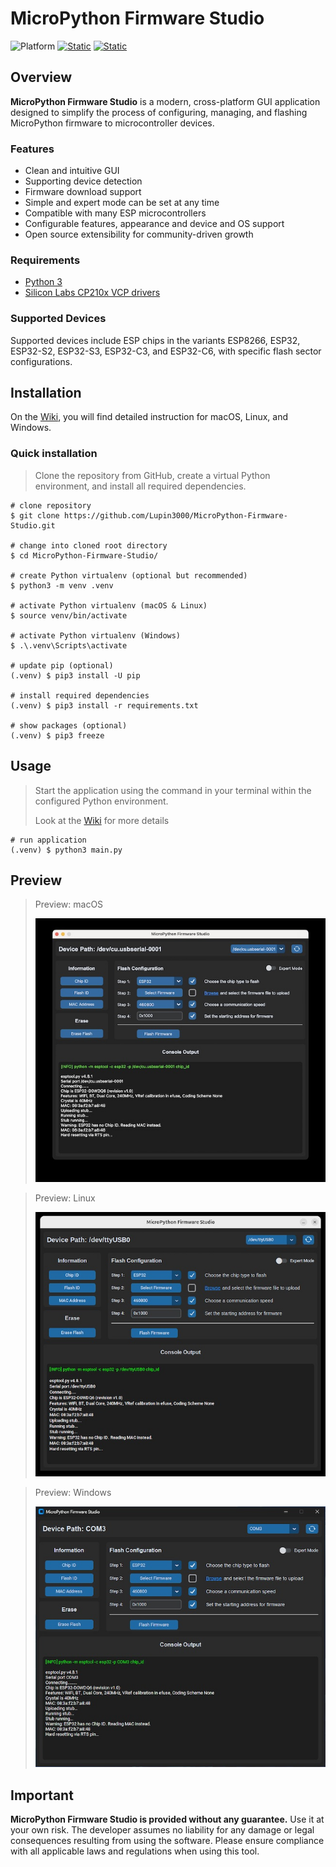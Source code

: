 # MicroPython Firmware Studio

![Platform](https://img.shields.io/badge/platform-macOS%20%7C%20Linux%20%7C%20Windows-green)
[![Static](https://img.shields.io/badge/esptool-==4.8.1-green)](https://docs.espressif.com/projects/esptool/en/latest/esp32/)
[![Static](https://img.shields.io/badge/python-==3.12.2-green)](https://python.org)

## Overview

**MicroPython Firmware Studio** is a modern, cross-platform GUI application designed to simplify the process of configuring, managing, and flashing MicroPython firmware to microcontroller devices.

### Features

- Clean and intuitive GUI
- Supporting device detection
- Firmware download support
- Simple and expert mode can be set at any time
- Compatible with many ESP microcontrollers
- Configurable features, appearance and device and OS support
- Open source extensibility for community-driven growth

### Requirements

- [Python 3](https://www.python.org)
- [Silicon Labs CP210x VCP drivers](https://www.silabs.com/developer-tools/usb-to-uart-bridge-vcp-drivers?tab=downloads)

### Supported Devices

Supported devices include ESP chips in the variants ESP8266, ESP32, ESP32-S2, ESP32-S3, ESP32-C3, and ESP32-C6, with specific flash sector configurations.

## Installation

On the [Wiki](https://github.com/Lupin3000/MicroPython-Firmware-Studio/wiki/Installation), you will find detailed instruction for macOS, Linux, and Windows.

### Quick installation

> Clone the repository from GitHub, create a virtual Python environment, and install all required dependencies.

```shell
# clone repository
$ git clone https://github.com/Lupin3000/MicroPython-Firmware-Studio.git

# change into cloned root directory
$ cd MicroPython-Firmware-Studio/

# create Python virtualenv (optional but recommended)
$ python3 -m venv .venv

# activate Python virtualenv (macOS & Linux)
$ source venv/bin/activate

# activate Python virtualenv (Windows)
$ .\.venv\Scripts\activate

# update pip (optional)
(.venv) $ pip3 install -U pip

# install required dependencies
(.venv) $ pip3 install -r requirements.txt

# show packages (optional)
(.venv) $ pip3 freeze
```

## Usage

> Start the application using the command in your terminal within the configured Python environment.
> 
> Look at the [Wiki](https://github.com/Lupin3000/MicroPython-Firmware-Studio/wiki/Run-application) for more details

```shell
# run application
(.venv) $ python3 main.py
```

## Preview

> Preview: macOS
>
> ![Screenshot macOS](img/screenshot_macos.jpg)

> Preview: Linux
> 
> ![Screenshot Linux](img/screeshot_linux.jpg)

> Preview: Windows
> 
> ![Screenshot Windows](img/screenshot_windows.jpg)

## Important

**MicroPython Firmware Studio is provided without any guarantee.** Use it at your own risk. The developer assumes no liability for any damage or legal consequences resulting from using the software. Please ensure compliance with all applicable laws and regulations when using this tool.
